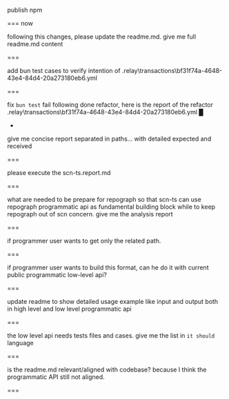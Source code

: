 publish npm

=== now

following this changes, please update the readme.md. give me full readme.md content

===

add bun test cases to verify intention of .relay\transactions\bf31f74a-4648-43e4-84d4-20a273180eb6.yml

===

fix `bun test` fail following done refactor, here is the report of the refactor .relay\transactions\bf31f74a-4648-43e4-84d4-20a273180eb6.yml █

-

give me concise report separated in paths... with detailed expected and received

===

please execute the scn-ts.report.md

===

what are needed to be prepare for repograph so that scn-ts can use repograph programmatic api as fundamental building block while to keep repograph out of scn concern. give me the analysis report

===

if programmer user wants to get only the related path.

===

if programmer user wants to build this format, can he do it with current public programmatic low-level api?

===

update readme to show detailed usage example like input and output both in high level and low level programmatic api

===

the low level api needs tests files and cases. give me the list in `it should` language

===

is the readme.md relevant/aligned with codebase? because I think the programmatic API still not aligned.

===
